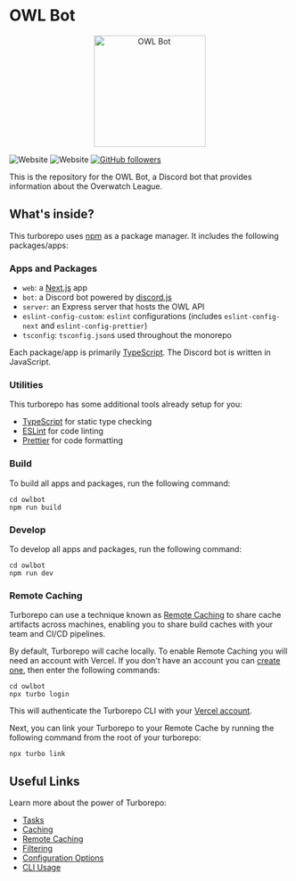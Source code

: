 # OWL Bot

<p align="center">
  <img src="https://owl.lux.dev/owlbot.png" alt="OWL Bot" width="200" />
</p>

![Website](https://img.shields.io/website?label=API%20Status&style=for-the-badge&labelColor=000&up_message=Operational&url=https%3A%2F%2Fowl-api.lux.dev)
![Website](https://img.shields.io/website?style=for-the-badge&labelColor=000&up_message=Operational&url=https%3A%2F%2Fowl.lux.dev)
[![GitHub followers](https://img.shields.io/github/followers/lucasdoell?logo=github&style=for-the-badge&labelColor=000)](https://github.com/lucasdoell)

This is the repository for the OWL Bot, a Discord bot that provides information about the Overwatch League.

## What's inside?

This turborepo uses [npm](https://www.npmjs.com/) as a package manager. It includes the following packages/apps:

### Apps and Packages

- `web`: a [Next.js](https://nextjs.org/) app
- `bot`: a Discord bot powered by [discord.js](https://discord.js.org/)
- `server`: an Express server that hosts the OWL API
- `eslint-config-custom`: `eslint` configurations (includes `eslint-config-next` and `eslint-config-prettier`)
- `tsconfig`: `tsconfig.json`s used throughout the monorepo

Each package/app is primarily [TypeScript](https://www.typescriptlang.org/). The Discord bot is written in JavaScript.

### Utilities

This turborepo has some additional tools already setup for you:

- [TypeScript](https://www.typescriptlang.org/) for static type checking
- [ESLint](https://eslint.org/) for code linting
- [Prettier](https://prettier.io) for code formatting

### Build

To build all apps and packages, run the following command:

```
cd owlbot
npm run build
```

### Develop

To develop all apps and packages, run the following command:

```
cd owlbot
npm run dev
```

### Remote Caching

Turborepo can use a technique known as [Remote Caching](https://turbo.build/repo/docs/core-concepts/remote-caching) to share cache artifacts across machines, enabling you to share build caches with your team and CI/CD pipelines.

By default, Turborepo will cache locally. To enable Remote Caching you will need an account with Vercel. If you don't have an account you can [create one](https://vercel.com/signup), then enter the following commands:

```
cd owlbot
npx turbo login
```

This will authenticate the Turborepo CLI with your [Vercel account](https://vercel.com/docs/concepts/personal-accounts/overview).

Next, you can link your Turborepo to your Remote Cache by running the following command from the root of your turborepo:

```
npx turbo link
```

## Useful Links

Learn more about the power of Turborepo:

- [Tasks](https://turbo.build/repo/docs/core-concepts/monorepos/running-tasks)
- [Caching](https://turbo.build/repo/docs/core-concepts/caching)
- [Remote Caching](https://turbo.build/repo/docs/core-concepts/remote-caching)
- [Filtering](https://turbo.build/repo/docs/core-concepts/monorepos/filtering)
- [Configuration Options](https://turbo.build/repo/docs/reference/configuration)
- [CLI Usage](https://turbo.build/repo/docs/reference/command-line-reference)
